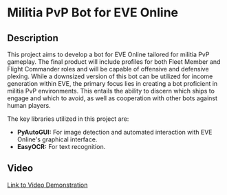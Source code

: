 # Militia PvP Bot for EVE Online

## Description

This project aims to develop a bot for EVE Online tailored for militia PvP gameplay. The final product will include profiles for both Fleet Member and Flight Commander roles and will be capable of offensive and defensive plexing. While a downsized version of this bot can be utilized for income generation within EVE, the primary focus lies in creating a bot proficient in militia PvP environments. This entails the ability to discern which ships to engage and which to avoid, as well as cooperation with other bots against human players.

The key libraries utilized in this project are:

- **PyAutoGUI:** For image detection and automated interaction with EVE Online's graphical interface.
- **EasyOCR:** For text recognition.

## Video

[Link to Video Demonstration](https://youtu.be/jlyvgZKf9T8)

